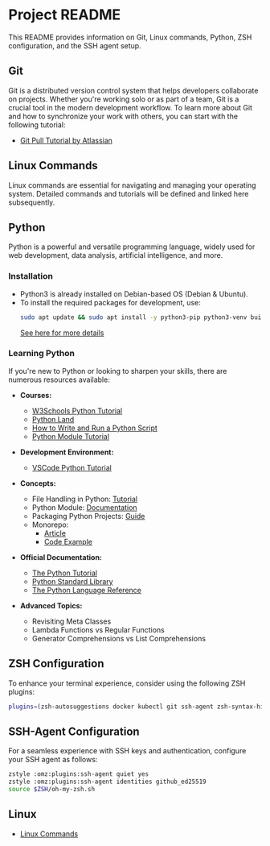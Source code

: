 
# Project README

This README provides information on Git, Linux commands, Python, ZSH configuration, and the SSH agent setup.

## Git
Git is a distributed version control system that helps developers collaborate on projects. Whether you're working solo or as part of a team, Git is a crucial tool in the modern development workflow. To learn more about Git and how to synchronize your work with others, you can start with the following tutorial:
- [Git Pull Tutorial by Atlassian](https://www.atlassian.com/git/tutorials/syncing/git-pull)

## Linux Commands
Linux commands are essential for navigating and managing your operating system. Detailed commands and tutorials will be defined and linked here subsequently.

## Python
Python is a powerful and versatile programming language, widely used for web development, data analysis, artificial intelligence, and more. 

### Installation
- Python3 is already installed on Debian-based OS (Debian & Ubuntu).
- To install the required packages for development, use:
  ```bash
  sudo apt update && sudo apt install -y python3-pip python3-venv build-essential python3-dev libssl-dev libffi-dev python3-venv
  ```
  [See here for more details](#)

### Learning Python
If you're new to Python or looking to sharpen your skills, there are numerous resources available:

- **Courses:**
  - [W3Schools Python Tutorial](https://www.w3schools.com/python/default.asp)
  - [Python Land](https://python.land/introduction-to-python/strings)
  - [How to Write and Run a Python Script](https://www.linode.com/docs/guides/how-to-write-and-run-python-script/)
  - [Python Module Tutorial](https://docs.python.org/3/tutorial/modules.html#)

- **Development Environment:**
  - [VSCode Python Tutorial](https://code.visualstudio.com/docs/python/python-tutorial)

- **Concepts:**
  - File Handling in Python: [Tutorial](https://pynative.com/python/file-handling/)
  - Python Module: [Documentation](https://docs.python.org/3/tutorial/modules.html#)
  - Packaging Python Projects: [Guide](https://packaging.python.org/en/latest/tutorials/packaging-projects/)
  - Monorepo:
    - [Article](https://www.tweag.io/blog/2023-04-04-python-monorepo-1/)
    - [Code Example](https://github.com/tweag/python-monorepo-example/tree/main)

- **Official Documentation:**
  - [The Python Tutorial](https://docs.python.org/3/tutorial/index.html)
  - [Python Standard Library](https://docs.python.org/3/library/index.html#library-index)
  - [The Python Language Reference](https://docs.python.org/3/reference/)

- **Advanced Topics:**
  - Revisiting Meta Classes
  - Lambda Functions vs Regular Functions
  - Generator Comprehensions vs List Comprehensions

## ZSH Configuration
To enhance your terminal experience, consider using the following ZSH plugins:
```bash
plugins=(zsh-autosuggestions docker kubectl git ssh-agent zsh-syntax-highlighting)
```

## SSH-Agent Configuration
For a seamless experience with SSH keys and authentication, configure your SSH agent as follows:
```bash
zstyle :omz:plugins:ssh-agent quiet yes
zstyle :omz:plugins:ssh-agent identities github_ed25519
source $ZSH/oh-my-zsh.sh
```

## Linux

 - [Linux Commands](https://phoenixnap.com/kb/linux-commands-cheat-sheet)
